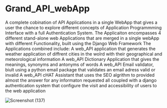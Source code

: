 # Grand_API_webApp
A complete cobination of API Applications in a single WebApp that gives a user the chance to explore different concepts of Application Programmming Interface with a full Authentication System.
The Applicaiton encompasses 4 different stand-alone web Applications that are merged in a single webApp with different Functionality, built using the Django Web Framework
The Applications combined include:
A web_API application that generates the weather application of diffrent cities in the wolrd with their geographical and meteorological information
A web_API Dictionary Application that gives the meanings, synonyms and antonyms of words
A web_API Email validator, biult using a python email package that validates an email adress valid or invalid 
A web_API cHAT Assistant that uses the SEO algrithm to provided almost the answer for any informaton requested
all coupled with a django authentication system that configure the visit and accessibility of users to the web application

![Screenshot (137)](https://user-images.githubusercontent.com/115407251/231179317-8275843a-7b9c-47b8-b734-60cdefc35948.png)
